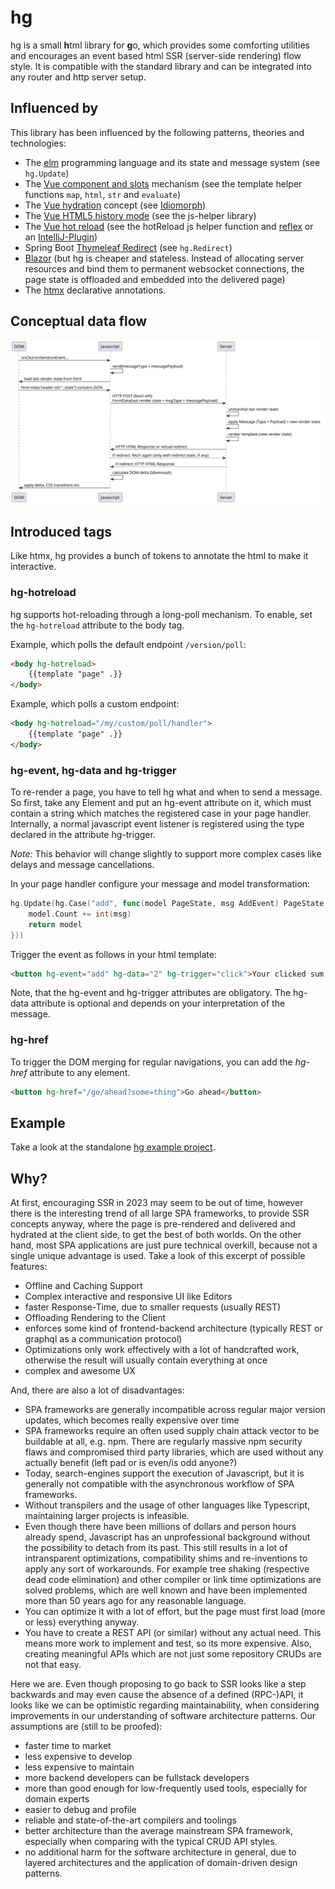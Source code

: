 # hg
hg is a small **h**tml library for **g**o, which provides some comforting utilities and encourages an event based html SSR (server-side rendering) flow style.
It is compatible with the standard library and can be integrated into any router and http server setup.

## Influenced by

This library has been influenced by the following patterns, theories and technologies:
* The [elm](https://elm-lang.org/) programming language and its state and message system (see `hg.Update`)
* The [Vue component and slots](https://vuejs.org/guide/components/slots.html#slot-content-and-outlet) mechanism (see the template helper functions `map`, `html`, `str` and `evaluate`)
* The [Vue hydration](https://vuejs.org/guide/scaling-up/ssr.html) concept (see [Idiomorph](https://github.com/bigskysoftware/idiomorph))
* The [Vue HTML5 history mode](https://router.vuejs.org/guide/essentials/history-mode.html#html5-mode) (see the js-helper library)
* The [Vue hot reload](https://vue-loader.vuejs.org/guide/hot-reload.html) (see the hotReload js helper function and [reflex](https://github.com/cespare/reflex) or an [IntelliJ-Plugin](https://youtrack.jetbrains.com/issue/GO-11119#focus=Comments-27-4901631.0-0))
* Spring Boot [Thymeleaf Redirect](https://www.baeldung.com/spring-redirect-and-forward) (see `hg.Redirect`)
* [Blazor](https://learn.microsoft.com/de-de/aspnet/core/blazor/?view=aspnetcore-7.0) (but hg is cheaper and stateless. Instead of allocating server resources and bind them to permanent websocket connections, the page state is offloaded and embedded into the delivered page)
* The [htmx](https://htmx.org/docs/#introduction) declarative annotations.

## Conceptual data flow

![flow](flow.svg)

## Introduced tags

Like htmx, hg provides a bunch of tokens to annotate the html to make it interactive.

### hg-hotreload
hg supports hot-reloading through a long-poll mechanism.
To enable, set the `hg-hotreload` attribute to the body tag.

Example, which polls the default endpoint `/version/poll`:
```html
<body hg-hotreload>
    {{template "page" .}}
</body>
```

Example, which polls a custom endpoint:
```html
<body hg-hotreload="/my/custom/poll/handler">
    {{template "page" .}}
</body>
```

### hg-event, hg-data and hg-trigger

To re-render a page, you have to tell hg what and when to send a message.
So first, take any Element and put an hg-event attribute on it, which must contain a string which matches the registered case in your page handler.
Internally, a normal javascript event listener is registered using the type declared in the attribute hg-trigger.

_Note:_ This behavior will change slightly to support more complex cases like delays and message cancellations.

In your page handler configure your message and model transformation:
```go
hg.Update(hg.Case("add", func(model PageState, msg AddEvent) PageState {
    model.Count += int(msg)
    return model
}))
```

Trigger the event as follows in your html template:
```html
<button hg-event="add" hg-data="2" hg-trigger="click">Your clicked sum is {{.Count}}</button>
```

Note, that the hg-event and hg-trigger attributes are obligatory.
The hg-data attribute is optional and depends on your interpretation of the message.

### hg-href

To trigger the DOM merging for regular navigations, you can add the _hg-href_ attribute to any element.

```html
<button hg-href="/go/ahead?some=thing">Go ahead</button>
```

## Example

Take a look at the standalone [hg example project](https://github.com/worldiety/hg-example).

## Why?

At first, encouraging SSR in 2023 may seem to be out of time, however there is the interesting trend of all large SPA frameworks, to provide SSR concepts anyway, where the page is pre-rendered and delivered and hydrated at the client side, to get the best of both worlds.
On the other hand, most SPA applications are just pure technical overkill, because not a single unique advantage is used.
Take a look of this excerpt of possible features:

* Offline and Caching Support
* Complex interactive and responsive UI like Editors
* faster Response-Time, due to smaller requests (usually REST)
* Offloading Rendering to the Client
* enforces some kind of frontend-backend architecture (typically REST or graphql as a communication protocol)
* Optimizations only work effectively with a lot of handcrafted work, otherwise the result will usually contain everything at once
* complex and awesome UX

And, there are also a lot of disadvantages:

* SPA frameworks are generally incompatible across regular major version updates, which becomes really expensive over time
* SPA frameworks require an often used supply chain attack vector to be buildable at all, e.g. npm. There are regularly massive npm security flaws and compromised third party libraries, which are used without any actually benefit (left pad or is even/is odd anyone?)
* Today, search-engines support the execution of Javascript, but it is generally not compatible with the asynchronous workflow of SPA frameworks.
* Without transpilers and the usage of other languages like Typescript, maintaining larger projects is infeasible.
* Even though there have been millions of dollars and person hours already spend, Javascript has an unprofessional background without the possibility to detach from its past.
This still results in a lot of intransparent optimizations, compatibility shims and re-inventions to apply any sort of workarounds.
For example tree shaking (respective dead code elimination) and other compiler or link time optimizations are solved problems, which are well known and have been implemented more than 50 years ago for any reasonable language.
* You can optimize it with a lot of effort, but the page must first load (more or less) everything anyway.
* You have to create a REST API (or similar) without any actual need.
This means more work to implement and test, so its more expensive.
Also, creating meaningful APIs which are not just some repository CRUDs are not that easy.

Here we are.
Even though proposing to go back to SSR looks like a step backwards and may even cause the absence of a defined (RPC-)API, it looks like we can be optimistic regarding maintainability, when considering improvements in our understanding of software architecture patterns.
Our assumptions are (still to be proofed):

* faster time to market
* less expensive to develop
* less expensive to maintain
* more backend developers can be fullstack developers
* more than good enough for low-frequently used tools, especially for domain experts
* easier to debug and profile
* reliable and state-of-the-art compilers and toolings
* better architecture than the average mainstream SPA framework, especially when comparing with the typical CRUD API styles.
* no additional harm for the software architecture in general, due to layered architectures and the application of domain-driven design patterns.

